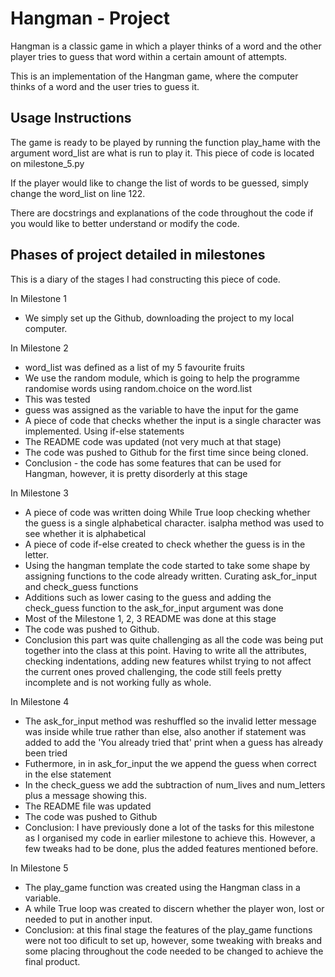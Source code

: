 # Hangman - Project 
Hangman is a classic game in which a player thinks of a word and the other player tries to guess that word within a certain amount of attempts.

This is an implementation of the Hangman game, where the computer thinks of a word and the user tries to guess it. 

## Usage Instructions
The game is ready to be played by running the function play_hame with the argument word_list are what is run to play it. This piece of code is located on milestone_5.py

If the player would like to change the list of words to be guessed, simply change the word_list on line 122. 

There are docstrings and explanations of the code throughout the code if you would like to better understand or modify the code. 



## Phases of project detailed in milestones 
This is a diary of the stages I had constructing this piece of code.

In Milestone 1
- We simply set up the Github, downloading the project to my local computer. 

In Milestone 2
- word_list was defined as a list of my 5 favourite fruits
- We use the random module, which is going to help the programme randomise words using random.choice on the word.list
- This was tested 
- guess was assigned as the variable to have the input for the game 
- A piece of code that checks whether the input is a single character was implemented. Using if-else statements
- The README code was updated (not very much at that stage)
- The code was pushed to Github for the first time since being cloned. 
- Conclusion - the code has some features that can be used for Hangman, however, it is pretty disorderly at this stage 

In Milestone 3
- A piece of code was written doing While True loop checking whether the guess is a single alphabetical character. isalpha method was used to see whether it is alphabetical
- A piece of code if-else created to check whether the guess is in the letter. 
- Using the hangman template the code started to take some shape by assigning functions to the code already written. Curating ask_for_input and check_guess functions
- Additions such as lower casing to the guess and adding the check_guess function to the ask_for_input argument was done
- Most of the Milestone 1, 2, 3 README was done at this stage
- The code was pushed to Github.
- Conclusion this part was quite challenging as all the code was being put together into the class at this point.  Having to write all the attributes, checking indentations, adding new features whilst trying to not affect the current ones proved challenging, the code still feels pretty incomplete and is not working fully as whole.  

In Milestone 4
- The ask_for_input method was reshuffled so the invalid letter message was inside while true rather than else, also another if statement was added to add the 'You already tried that' print when a guess has already been tried
- Futhermore, in in ask_for_input the we append the guess when correct in the else statement
- In the check_guess we add the subtraction of num_lives and num_letters plus a message showing this. 
- The README file was updated
- The code was pushed to Github
- Conclusion: I have previously done a lot of the tasks for this milestone as I organised my code in earlier milestone to achieve this. However, a few tweaks had to be done, plus the added features mentioned before. 

In Milestone 5
- The play_game function was created using the Hangman class in a variable. 
- A while True loop was created to discern whether the player won, lost or needed to put in another input. 
- Conclusion: at this final stage the features of the play_game functions were not too dificult to set up, however, some tweaking with breaks and some placing throughout the code needed to be changed to achieve the final product. 
